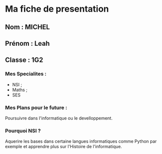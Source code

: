# Ma fiche de presentation


## Nom : MICHEL

## Prénom : Leah

## Classe : 1G2

### Mes Specialites :
- NSI ;
- Maths ;
- SES

### Mes Plans pour le future :
Poursuivre dans l'informatique ou le develloppement.

### Pourquoi NSI ?
Aquerire les bases dans certaine langues informatiques comme Python par exemple et apprendre plus sur l'Histoire de l'informatique.

